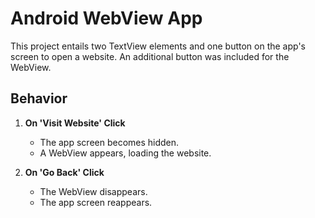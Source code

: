 # Android WebView App
This project entails two TextView elements and one button on the app's screen to open a website.
An additional button was included for the WebView.

## Behavior

1. **On 'Visit Website' Click**
   - The app screen becomes hidden.
   - A WebView appears, loading the website.

2. **On 'Go Back' Click**
   - The WebView disappears.
   - The app screen reappears.

